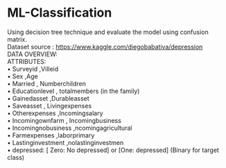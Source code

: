 # ML-Classification
 Using decision tree technique and evaluate the model using confusion matrix.
<br/>
Dataset source : https://www.kaggle.com/diegobabativa/depression <br/>
DATA OVERVIEW:<br/>
ATTRIBUTES:<br/>
•	Surveyid ,Villeid<br/>
•	Sex ,Age<br/>
•	Married , Numberchildren <br/>
•	Educationlevel , totalmembers (in the family)<br/>
•	 Gainedasset ,Durableasset<br/>
•	 Saveasset , Livingexpenses<br/>
•	 Otherexpenses ,Incomingsalary<br/>
•	 Incomingownfarm , Incomingbusiness<br/>
•	Incomingnobusiness ,ncomingagricultural<br/>
•	 Farmexpenses ,laborprimary<br/>
•	 Lastinginvestment ,nolastinginvestmen<br/>
•	depressed: [ Zero: No depressed] or [One: depressed] (Binary for target class)<br/>

